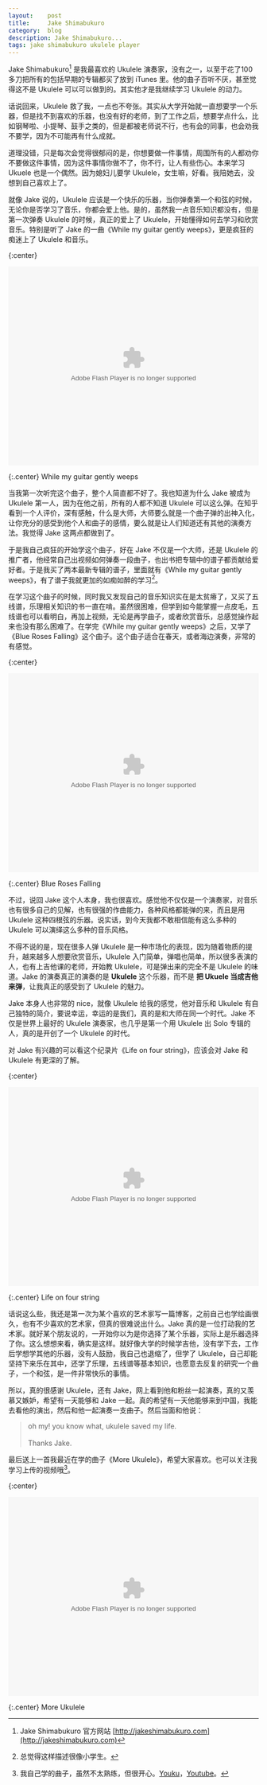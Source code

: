 ```yaml
---
layout:    post
title:     Jake Shimabukuro
category:  blog
description: Jake Shimabukuro...
tags: jake shimabukuro ukulele player
---
```

Jake Shimabukuro[^1] 是我最喜欢的 Ukulele 演奏家，没有之一，以至于花了100多刀把所有的包括早期的专辑都买了放到 iTunes 里。他的曲子百听不厌，甚至觉得这不是 Ukulele 可以可以做到的。其实他才是我继续学习 Ukulele 的动力。

话说回来，Ukulele 救了我，一点也不夸张。其实从大学开始就一直想要学一个乐器，但是找不到喜欢的乐器，也没有好的老师，到了工作之后，想要学点什么，比如钢琴啦、小提琴、鼓手之类的，但是都被老师说不行，也有会的同事，也会劝我不要学，因为不可能再有什么成就。

道理没错，只是每次会觉得很郁闷的是，你想要做一件事情，周围所有的人都劝你不要做这件事情，因为这件事情你做不了，你不行，让人有些伤心。本来学习 Ukuele 也是一个偶然。因为媳妇儿要学 Ukulele，女生嘛，好看。我陪她去，没想到自己喜欢上了。

就像 Jake 说的，Ukulele 应该是一个快乐的乐器，当你弹奏第一个和弦的时候，无论你是否学习了音乐，你都会爱上他。是的，虽然我一点音乐知识都没有，但是第一次弹奏 Ukulele 的时候，真正的爱上了 Ukulele，开始懂得如何去学习和欣赏音乐。特别是听了 Jake 的一曲《While my guitar gently weeps》，更是疯狂的痴迷上了 Ukulele 和音乐。

{:center}
<p>
    <embed src="http://player.youku.com/player.php/sid/XMzA0NTcyMzgw/v.swf" allowFullScreen="true" quality="high" width="100%" height="400" align="middle" allowScriptAccess="always" type="application/x-shockwave-flash"></embed>
</p>

{:.center}
While my guitar gently weeps

当我第一次听完这个曲子，整个人简直都不好了。我也知道为什么 Jake 被成为 Ukulele 第一人，因为在他之前，所有的人都不知道 Ukulele 可以这么弹。在知乎看到一个人评价，深有感触，什么是大师，大师要么就是一个曲子弹的出神入化，让你充分的感受到他个人和曲子的感情，要么就是让人们知道还有其他的演奏方法。我觉得 Jake 这两点都做到了。

于是我自己疯狂的开始学这个曲子，好在 Jake 不仅是一个大师，还是 Ukulele 的推广者，他经常自己出视频如何弹奏一段曲子，也出书把专辑中的谱子都贡献给爱好者。于是我买了两本最新专辑的谱子，里面就有《While my guitar gently weeps》，有了谱子我就更加的如痴如醉的学习[^3]。

在学习这个曲子的时候，同时我又发现自己的音乐知识实在是太贫瘠了，又买了五线谱，乐理相关知识的书一直在啃。虽然很困难，但学到如今能掌握一点皮毛，五线谱也可以看明白，再加上视频，无论是再学曲子，或者欣赏音乐，总感觉操作起来也没有那么困难了。在学完《While my guitar gently weeps》之后，又学了《Blue Roses Falling》这个曲子。这个曲子适合在春天，或者海边演奏，非常的有感觉。

{:center}
<p>
    <embed src="http://player.youku.com/player.php/sid/XNjgzNDc4ODA0/v.swf" allowFullScreen="true" quality="high" width="100%" height="400" align="middle" allowScriptAccess="always" type="application/x-shockwave-flash"></embed>
</p>

{:.center}
Blue Roses Falling

不过，说回 Jake 这个人本身，我也很喜欢。感觉他不仅仅是一个演奏家，对音乐也有很多自己的见解，也有很强的作曲能力，各种风格都能弹的来，而且是用 Ukulele 这种四根弦的乐器。说实话，到今天我都不敢相信能有这么多种的 Ukulele 可以演绎这么多种的音乐风格。

不得不说的是，现在很多人弹 Ukulele 是一种市场化的表现，因为随着物质的提升，越来越多人想要欣赏音乐，Ukulele 入门简单，弹唱也简单，所以很多表演的人，也有上吉他课的老师，开始教 Ukulele，可是弹出来的完全不是 Ukulele 的味道。Jake 的演奏真正的演奏的是 **Ukulele** 这个乐器，而不是 **把 Ukuele 当成吉他来弹**，让我真正的感受到了 Ukulele 的魅力。

Jake 本身人也非常的 nice，就像 Ukulele 给我的感觉，他对音乐和 Ukulele 有自己独特的简介，要说幸运，幸运的是我们，真的是和大师在同一个时代。Jake 不仅是世界上最好的 Ukulele 演奏家，也几乎是第一个用 Ukulele 出 Solo 专辑的人，真的是开创了一个 Ukulele 的时代。

对 Jake 有兴趣的可以看这个纪录片《Life on four string》，应该会对 Jake 和 Ukulele 有更深的了解。

{:center}
<p>
    <embed src="http://player.youku.com/player.php/sid/XNTY2NTk0NDA0/v.swf" allowFullScreen="true" quality="high" width="100%" height="400" align="middle" allowScriptAccess="always" type="application/x-shockwave-flash"></embed>
</p>

{:.center}
Life on four string

话说这么些，我还是第一次为某个喜欢的艺术家写一篇博客，之前自己也学绘画很久，也有不少喜欢的艺术家，但真的很难说出什么。Jake 真的是一位打动我的艺术家。就好某个朋友说的，一开始你以为是你选择了某个乐器，实际上是乐器选择了你。这么想想来看，确实是这样。就好像大学的时候学吉他，没有学下去，工作后学想学其他的乐器，没有人鼓励，我自己也退缩了，但学了 Ukulele，自己却能坚持下来乐在其中，还学了乐理，五线谱等基本知识，也愿意去反复的研究一个曲子，一个和弦，是一件非常快乐的事情。

所以，真的很感谢 Ukulele，还有 Jake，网上看到他和粉丝一起演奏，真的又羡慕又嫉妒，希望有一天能够和 Jake 一起。真的希望有一天他能够来到中国，我能去看他的演出，然后和他一起演奏一支曲子。然后当面和他说：

> oh my! you know what, ukulele saved my life.<br><br>Thanks Jake.

最后送上一首我最近在学的曲子《More Ukulele》，希望大家喜欢。也可以关注我学习上传的视频哦[^2]。

{:center}
<p>
    <embed src="http://player.youku.com/player.php/sid/XOTAwOTA2OTA4/v.swf" allowFullScreen="true" quality="high" width="100%" height="400" align="middle" allowScriptAccess="always" type="application/x-shockwave-flash"></embed>
</p>

{:.center}
More Ukulele

[^1]: Jake Shimabukuro 官方网站 [http://jakeshimabukuro.com](http://jakeshimabukuro.com)

[^2]: 我自己学的曲子，虽然不太熟练，但很开心。[Youku](http://i.youku.com/u/UMTUxMTc5MjE2)，[Youtube](https://www.youtube.com/channel/UCYHSKDgPO6CBpDn4IvhB7rA)。

[^3]: 总觉得这样描述很像小学生。